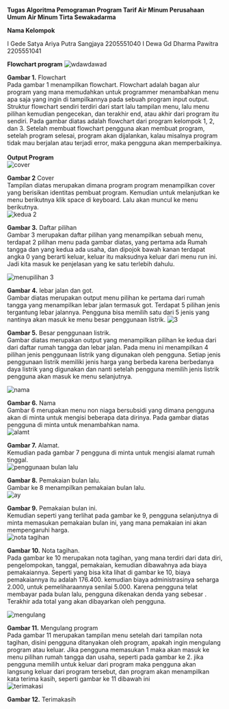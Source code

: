 **Tugas Algoritma Pemograman
Program Tarif Air Minum Perusahaan Umum Air Minum Tirta Sewakadarma**

**Nama Kelompok**

I Gede Satya Ariya Putra Sangjaya		2205551040
I Dewa Gd Dharma Pawitra 			2205551041

**Flowchart program**
 ![wdawdawad](https://user-images.githubusercontent.com/115130964/197373389-bef42a84-9cf8-4cf5-8273-557bff725152.png)

**Gambar 1.** Flowchart<Br> 
Pada gambar 1 menampilkan flowchart. Flowchart adalah bagan alur program yang mana memudahkan untuk programmer menambahkan menu apa saja yang ingin di tampilkannya pada sebuah program input output. Struktur flowchart sendiri terdiri dari start lalu tampilan menu, lalu menu pilihan kemudian pengecekan, dan terakhir end, atau akhir dari program itu sendiri. Pada gambar diatas adalah flowchart dari program kelompok 1, 2, dan 3. Setelah membuat flowchart pengguna akan membuat program, setelah program selesai, program akan dijalankan, kalau misalnya program tidak mau berjalan atau terjadi error, maka pengguna akan memperbaikinya.<Br>  
**Output Program** <Br> 
 ![cover](https://user-images.githubusercontent.com/115130964/197373401-d903ac69-0724-49da-9207-d6edd64ff2ee.JPG)

**Gambar 2** Cover<Br> 
Tampilan diatas merupakan dimana program program menampilkan cover yang berisikan identitas pembuat program. Kemudian untuk melanjutkan ke menu berikutnya klik space di keyboard. Lalu akan muncul ke menu berikutnya.<Br> 
 ![kedua 2](https://user-images.githubusercontent.com/115130964/197373548-1a54c5e2-38e4-455c-afc8-3dc397006920.JPG)

**Gambar 3.** Daftar pilihan<Br> 
Gambar 3 merupakan daftar pilihan yang menampilkan sebuah menu, terdapat 2 pilihan menu pada gambar diatas, yang pertama ada Rumah tangga dan yang kedua ada usaha, dan dipojok bawah kanan terdapat angka 0 yang berarti keluar, keluar itu maksudnya keluar dari menu run ini. Jadi kita masuk ke penjelasan yang ke satu terlebih dahulu. 

 ![menupilihan 3](https://user-images.githubusercontent.com/115130964/197373439-fbf7ceb7-7ee5-4424-b6ec-e4500c178183.JPG)

**Gambar 4.** lebar jalan dan got.<Br> 
Gambar diatas merupakan output menu pilihan ke pertama dari rumah tangga yang menampilkan lebar jalan termasuk got. Terdapat 5 pilihan jenis tergantung lebar jalannya. Pengguna bisa memilih satu dari 5 jenis yang nantinya akan masuk ke menu besar penggunaan listrik.
 ![3](https://user-images.githubusercontent.com/115130964/197373480-93b47c2b-f721-43fe-a86b-64ef199ea032.JPG)

**Gambar 5.** Besar penggunaan listrik.<Br> 
Gambar diatas merupakan output yang menampilkan pilihan ke kedua dari dari daftar rumah tangga dan lebar jalan. Pada menu ini menampilkan 4 pilihan jenis penggunaan listrik yang digunakan oleh pengguna. Setiap jenis penggunaan listrik memiliki jenis harga yang berbeda karena berbedanya daya listrik yang digunakan dan nanti setelah pengguna memilih jenis listrik pengguna akan masuk ke menu selanjutnya.


 ![nama](https://user-images.githubusercontent.com/115130964/197373572-77c9d4ae-fba8-472f-be5d-ff82f48cfcbd.JPG)

**Gambar 6.** Nama<Br> 
Gambar 6 merupakan menu non niaga bersubsidi yang dimana pengguna akan di minta untuk mengisi beberapa data dirinya. Pada gambar diatas pengguna di minta untuk menambahkan nama. <Br> 
 ![alamt](https://user-images.githubusercontent.com/115130964/197373575-58c16e50-e477-4f71-84fa-d817d7a1b8c5.JPG)

**Gambar 7.** Alamat.<Br> 
Kemudian pada gambar 7 pengguna di minta untuk mengisi alamat rumah tinggal.<Br> 
 ![penggunaan bulan lalu](https://user-images.githubusercontent.com/115130964/197373580-c3c0bdbc-92b7-4673-9686-717cbd92a492.JPG)

**Gambar 8.** Pemakaian bulan lalu.<Br> 
Gambar ke 8 menampilkan pemakaian bulan lalu.<Br> 
 ![ay](https://user-images.githubusercontent.com/115130964/197373584-aa96277f-3702-47cb-a58d-63cbb3479d59.JPG)

**Gambar 9.** Pemakaian bulan ini.<Br> 
Kemudian seperti yang terlihat pada gambar ke 9, pengguna selanjutnya di minta memasukan pemakaian bulan ini, yang mana pemakaian ini akan mempengaruhi harga.<Br> 
 ![nota tagihan](https://user-images.githubusercontent.com/115130964/197373669-dc40b6e1-c366-443f-8f8b-96f56ce227ad.JPG)

**Gambar 10.** Nota tagihan.<Br> 
Pada gambar ke 10 merupakan nota tagihan, yang mana terdiri dari data diri, pengelompokan, tanggal, pemakaian, kemudian dibawahnya ada biaya pemakaiannya. Seperti yang bisa kita lihat di gambar ke 10, biaya pemakaiannya itu adalah 176.400. kemudian biaya administrasinya seharga 2.000, untuk pemeliharaannya senilai 5.000. Karena pengguna telat membayar pada bulan lalu, pengguna dikenakan denda yang sebesar               . Terakhir ada total yang akan dibayarkan oleh pengguna.<Br> 

 ![mengulang](https://user-images.githubusercontent.com/115130964/197373685-9cb58783-caf4-4c36-8467-e515a229d4d0.JPG)

**Gambar 11.** Mengulang program <Br> 
Pada gambar 11 merupakan tampilan menu setelah dari tampilan nota tagihan, disini pengguna ditanyakan oleh program, apakah ingin mengulang program atau keluar. Jika pengguna memasukan 1 maka akan masuk ke menu pilihan rumah tangga dan usaha, seperti pada gambar ke 2. jika pengguna memilih untuk keluar dari program maka pengguna akan langsung keluar dari program tersebut, dan program akan menampilkan kata terima kasih, seperti gambar ke 11 dibawah ini <Br> 
 ![terimakasi](https://user-images.githubusercontent.com/115130964/197373701-b08b3e0a-bdc5-40a5-bfd8-d5c144e4a928.JPG)

**Gambar 12.**  Terimakasih 
